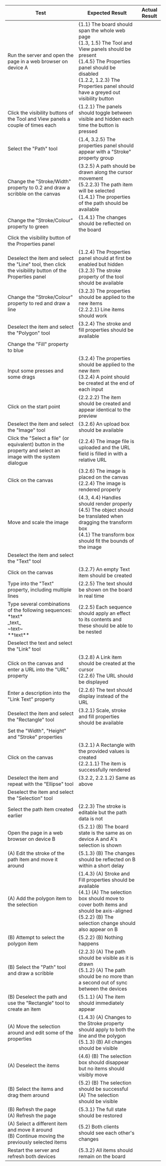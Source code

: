 | Test                                                                                                          | Expected Result                                                                                                                                                                                                                              | Actual Result |
| ------------------------------------------------------------------------------------------------------------- | -------------------------------------------------------------------------------------------------------------------------------------------------------------------------------------------------------------------------------------------- | ------------- |
| Run the server and open the page in a web browser on device A                                                 | {1.1} The board should span the whole web page<br>{1.3, 1.5} The Tool and View panels should be present<br>{1.4.5} The Properties panel should be disabled<br>{1.2.2, 1.2.3} The Properties panel should have a greyed out visibility button |               |
| Click the visibility buttons of the Tool and View panels a couple of times each                               | {1.2.1} The panels should toggle between visible and hidden each time the button is pressed                                                                                                                                                  |               |
| Select the "Path" tool                                                                                        | {1.4, 3.2.5} The properties panel should appear with a "Stroke" property group                                                                                                                                                               |               |
| Change the "Stroke/Width" property to 0.2 and draw a scribble on the canvas                                   | {3.2.5} A path should be drawn along the cursor movement<br>{5.2.2.3} The path item will be selected<br>{1.4.1} The properties of the path should be available                                                                               |               |
| Change the "Stroke/Colour" property to green                                                                  | {1.4.1} The changes should be reflected on the board                                                                                                                                                                                         |               |
| Click the visibility button of the Properties panel                                                           |                                                                                                                                                                                                                                              |               |
| Deselect the item and select the "Line" tool, then click the visibility button of the Properties panel        | {1.2.4} The Properties panel should at first be enabled but hidden<br>{3.2.3} The stroke property of the tool should be available                                                                                                            |               |
| Change the "Stroke/Colour" property to red and draw a line                                                    | {3.2.3} The properties should be applied to the new items<br>{2.2.2.1} Line items should work                                                                                                                                                |               |
| Deselect the item and select the "Polygon" tool                                                               | {3.2.4} The stroke and fill properties should be available                                                                                                                                                                                   |               |
| Change the "Fill" property to blue                                                                            |                                                                                                                                                                                                                                              |               |
| Input some presses and some drags                                                                             | {3.2.4} The properties should be applied to the new item<br>{3.2.4} A point should be created at the end of each input                                                                                                                       |               |
| Click on the start point                                                                                      | {2.2.2.2} The item should be created and appear identical to the preview                                                                                                                                                                     |               |
| Deselect the item and select the "Image" tool                                                                 | {3.2.6} An upload box should be available                                                                                                                                                                                                    |               |
| Click the "Select a file" (or equivalent) button in the property and select an image with the system dialogue | {2.2.4} The image file is uploaded and the URL field is filled in with a relative URL                                                                                                                                                        |               |
| Click on the canvas                                                                                           | {3.2.6} The image is placed on the canvas<br>{2.2.4} The image is rendered properly                                                                                                                                                          |               |
| Move and scale the image                                                                                      | {4.3, 4.4} Handles should render properly<br>{4.5} The object should be translated when dragging the transform box<br>{4.1} The transform box should fit the bounds of the image                                                             |               |
| Deselect the item and select the "Text" tool                                                                  |                                                                                                                                                                                                                                              |               |
| Click on the canvas                                                                                           | {3.2.7} An empty Text item should be created                                                                                                                                                                                                 |               |
| Type into the "Text" property, including multiple lines                                                       | {2.2.5} The text should be shown on the board in real time                                                                                                                                                                                   |               |
| Type several combinations of the following sequences:<br>\*text\*<br>\_text\_<br>\~text\~<br>\*\*text\*\*     | {2.2.5} Each sequence should apply an effect to its contents and these should be able to be nested                                                                                                                                           |               |
| Deselect the text and select the "Link" tool                                                                  |                                                                                                                                                                                                                                              |               |
| Click on the canvas and enter a URL into the "URL" property                                                   | {3.2.8} A Link item should be created at the cursor<br>{2.2.6} The URL should be displayed                                                                                                                                                   |               |
| Enter a description into the "Link Text" property                                                             | {2.2.6} The text should display instead of the URL                                                                                                                                                                                           |               |
| Deselect the item and select the "Rectangle" tool                                                             | {3.2.1} Scale, stroke and fill properties should be available                                                                                                                                                                                |               |
| Set the "Width", "Height" and "Stroke" properties                                                             |                                                                                                                                                                                                                                              |               |
| Click on the canvas                                                                                           | {3.2.1} A Rectangle with the provided values is created<br>{2.2.1.1} The item is successfully rendered                                                                                                                                       |               |
| Deselect the item and repeat with the "Ellipse" tool                                                          | {3.2.2, 2.2.1.2} Same as above                                                                                                                                                                                                               |               |
| Deselect the item and select the "Selection" tool                                                             |                                                                                                                                                                                                                                              |               |
| Select the path item created earlier                                                                          | {2.2.3} The stroke is editable but the path data is not                                                                                                                                                                                      |               |
| Open the page in a web browser on device B                                                                    | {5.2.1} (B) The board state is the same as on device A and A's selection is shown                                                                                                                                                            |               |
| (A) Edit the stroke of the path item and move it around                                                       | {5.1.3} (B) The changes should be reflected on B within a short delay                                                                                                                                                                        |               |
| (A) Add the polygon item to the selection                                                                     | {1.4.3} (A) Stroke and Fill properties should be available<br>{4.1} (A) The selection box should move to cover both items and should be axis-aligned<br>{5.2.2} (B) The selection change should also appear on B<br>                         |               |
| (B) Attempt to select the polygon item                                                                        | {5.2.2} (B) Nothing happens                                                                                                                                                                                                                  |               |
| (B) Select the "Path" tool and draw a scribble                                                                | {2.2.3} (A) The path should be visible as it is drawn<br>{5.1.2} (A) The path should be no more than a second out of sync between the devices                                                                                                |               |
| (B) Deselect the path and use the "Rectangle" tool to create an item                                          | {5.1.1} (A) The item should immediately appear                                                                                                                                                                                               |               |
| (A) Move the selection around and edit some of the properties                                                 | {1.4.3} (A) Changes to the Stroke property should apply to both the line and the polygon<br>{5.1.3} (B) All changes should be visible                                                                                                        |               |
| (A) Deselect the items                                                                                        | {4.6} (B) The selection box should disappear but no items should visibly move                                                                                                                                                                |               |
| (B) Select the items and drag them around                                                                     | {5.2} (B) The selection should be successful<br>(A) The selection should be visible                                                                                                                                                          |               |
| (B) Refresh the page<br>(A) Refresh the page                                                                  | {5.3.1} The full state should be restored                                                                                                                                                                                                    |               |
| (A) Select a different item and move it around<br>(B) Continue moving the previously selected items           | {5.2} Both clients should see each other's changes                                                                                                                                                                                           |               |
| Restart the server and refresh both devices                                                                   | {5.3.2} All items should remain on the board                                                                                                                                                                                                 |               |
